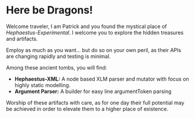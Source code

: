 # Here be Dragons!

Welcome traveler, I am Patrick and you found the mystical place of *Hephaestus-Experimental*. I welcome you to explore the hidden treasures and artifacts.

Employ as much as you want... but do so on your own peril, as their APIs are changing rapidly and testing is minimal.

Among these ancient tombs, you will find:  
- **Hephaestus-XML:** A node based XLM parser and mutator with focus on highly static modelling.
- **Argument Parser:** A builder for easy line argumentToken parsing

Worship of these artifacts with care, as for one day their full potential may be achieved in order to elevate them to a higher place of existence.

